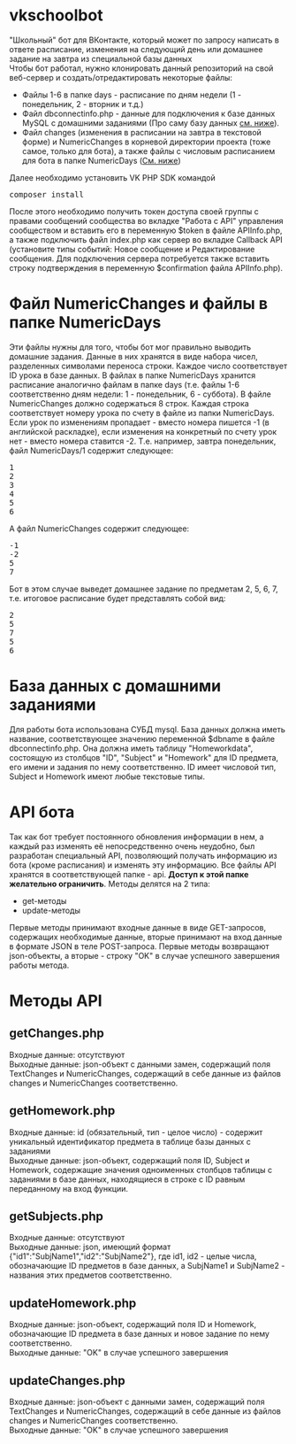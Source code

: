 # vkschoolbot
"Школьный" бот для ВКонтакте, который может по запросу написать в ответе расписание, изменения на следующий день или домашнее задание на завтра из специальной базы данных<br >
Чтобы бот работал, нужно клонировать данный репозиторий на свой веб-сервер и создать/отредактировать некоторые файлы:
<ul>
  <li>Файлы 1-6 в папке days - расписание по дням недели (1 - понедельник, 2 - вторник и т.д.)</li>
  <li>Файл dbconnectinfo.php - данные для подключения к базе данных MySQL с домашними заданиями (Про саму базу данных <a href="#databaseinfo">см. ниже</a>).</li>
  <li>Файл changes (изменения в расписании на завтра в текстовой форме) и NumericChanges в корневой директории проекта (тоже самое, только для бота), а также файлы с числовым расписанием для бота в папке NumericDays (<a href="#numeric">См. ниже</a>)</li>
</ul>
Далее необходимо установить VK PHP SDK командой 
<pre>composer install</pre>
После этого необходимо получить токен доступа своей группы с правами сообщений сообщества во вкладке "Работа с API" управления сообществом и вставить его в переменную $token в файле APIInfo.php, а также подключить файл index.php как сервер во вкладке Callback API (установите типы событий: Новое сообщение и Редактирование сообщения. Для подключения сервера потребуется также вставить строку подтверждения в переменную $confirmation файла APIInfo.php). 
<a name="numeric"></a><h1>Файл NumericChanges и файлы в папке NumericDays</h1>
Эти файлы нужны для того, чтобы бот мог правильно выводить домашние задания. Данные в них хранятся в виде набора чисел, разделенных символами переноса строки. Каждое число соответствует ID урока в базе данных. В файлах в папке NumericDays хранится расписание аналогично файлам в папке days (т.е. файлы 1-6 соответственно дням недели: 1 - понедельник, 6 - суббота). В файле NumericChanges должно содержаться 8 строк. Каждая строка соответствует номеру урока по счету в файле из папки NumericDays. Если урок по изменениям пропадает - вместо номера пишется -1 (в английской раскладке), если изменения на конкретный по счету урок нет - вместо номера ставится -2. Т.е. например, завтра понедельник, файл NumericDays/1 содержит следующее:
<pre>
1
2
3
4
5
6
</pre>
А файл NumericChanges содержит следующее:
<pre>
-1
-2
5
7
</pre>
Бот в этом случае выведет домашнее задание по предметам 2, 5, 6, 7, т.е. итоговое расписание будет представлять собой вид:
<pre>
2
5
7
5
6
</pre>
<a name="databaseinfo"></a><h1>База данных с домашними заданиями</h1>
Для работы бота использована СУБД mysql. База данных должна иметь название, соответствующее значению переменной $dbname в файле dbconnectinfo.php. Она должна иметь таблицу "Homeworkdata", состоящую из столбцов "ID", "Subject" и "Homework" для ID предмета, его имени и задания по нему соответственно. ID имеет числовой тип, Subject и Homework имеют любые текстовые типы.
<h1>API бота</h1>
Так как бот требует постоянного обновления информации в нем, а каждый раз изменять её непосредственно очень неудобно, был разработан специальный API, позволяющий получать информацию из бота (кроме расписания) и изменять эту информацию. Все файлы API хранятся в соответствующей папке - api. <b>Доступ к этой папке желательно ограничить</b>. Методы делятся на 2 типа:
<ul>
  <li>
    get-методы
  </li>
  <li>
    update-методы
  </li>
</ul>
Первые методы принимают входные данные в виде GET-запросов, содержащих необходимые данные, вторые принимают на вход данные в формате JSON в теле POST-запроса. Первые методы возвращают json-объекты, а вторые - строку "OK" в случае успешного завершения работы метода.
<h1>Методы API</h1>
<h2>getChanges.php</h2>
Входные данные: отсутствуют
<br>Выходные данные: json-объект с данными замен, содержащий поля TextChanges и NumericChanges, содержащий в себе данные из файлов changes и NumericChanges соответственно.
<h2>getHomework.php</h2>
Входные данные: id (обязательный, тип - целое число) - содержит уникальный идентификатор предмета в таблице базы данных с заданиями
<br>Выходные данные: json-объект, содержащий поля ID, Subject и Homework, содержащие значения одноименных столбцов таблицы с заданиями в базе данных, находящиеся в строке с ID равным переданному на вход функции.
<h2>getSubjects.php</h2>
Входные данные: отсутствуют
<br>Выходные данные: json, имеющий формат {"id1":"SubjName1","id2":"SubjName2"}, где id1, id2 - целые числа, обозначающие ID предметов в базе данных, а SubjName1 и SubjName2 - названия этих предметов соответственно.
<h2>updateHomework.php</h2>
Входные данные: json-объект, содержащий поля ID и Homework, обозначающие ID предмета в базе данных и новое задание по нему соответственно.
<br>Выходные данные: "OK" в случае успешного завершения
<h2>updateChanges.php</h2>
Входные данные: json-объект с данными замен, содержащий поля TextChanges и NumericChanges, содержащий в себе данные из файлов changes и NumericChanges соответственно.
<br>Выходные данные: "OK" в случае успешного завершения
